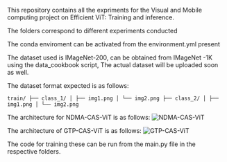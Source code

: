 This repository contains all the expriments for the Visual and Mobile computing project on Efficient ViT: Training and inference.

The folders correspond to different experiments conducted

The conda enviroment can be activated from the environment.yml present

The dataset used is IMageNet-200, can be obtained from IMageNet -1K using the data_cookbook script, The actual dataset will be uploaded soon as well.

The dataset format expected is as follows: 

``` train/ ├── class_1/ │ ├── img1.png │ └── img2.png ├── class_2/ │ ├── img1.png │ └── img2.png ``` 


The architecture for NDMA-CAS-ViT is as follows:
![NDMA-CAS-ViT](imgs/casvit.drawio.png)

The architecture of GTP-CAS-ViT is as follows:
![GTP-CAS-ViT](imgs/cas_gtp_architect.png)

The code for training these can be run from the main.py file in the respective folders.